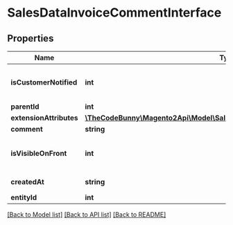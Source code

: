 # SalesDataInvoiceCommentInterface

## Properties
Name | Type | Description | Notes
------------ | ------------- | ------------- | -------------
**isCustomerNotified** | **int** | Is-customer-notified flag value. | 
**parentId** | **int** | Parent ID. | 
**extensionAttributes** | [**\TheCodeBunny\Magento2Api\Model\SalesDataInvoiceCommentExtensionInterface**](SalesDataInvoiceCommentExtensionInterface.md) |  | [optional] 
**comment** | **string** | Comment. | 
**isVisibleOnFront** | **int** | Is-visible-on-storefront flag value. | 
**createdAt** | **string** | Created-at timestamp. | [optional] 
**entityId** | **int** | Invoice ID. | [optional] 

[[Back to Model list]](../README.md#documentation-for-models) [[Back to API list]](../README.md#documentation-for-api-endpoints) [[Back to README]](../README.md)


